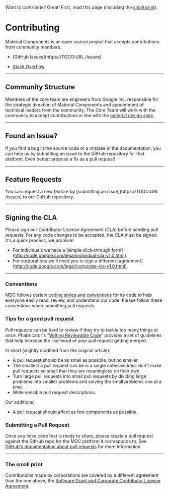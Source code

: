 Want to contribute? Great! First, read this page (including the [small print](#the-small-print)).

# Contributing

Material Components is an open source project that accepts contributions
from community members.

- [GitHub Issues](https://TODO:URL /issues)
  <!--{: .icon-github }-->

- [Stack Overflow](http://stackoverflow.com/questions/tagged/material-components)
  <!--{: .icon-stackoverflow }-->
<!--{: .icon-list }-->

- - -

## Community Structure

Members of the core team are engineers from Google Inc. responsible for the strategic direction of
Material Components and appointment of technical leaders from the community. The Core Team will
work with the community to accept contributions in line with the [material design
spec](http://www.google.com/design/spec).

- - -


## Found an Issue?

If you find a bug in the source code or a mistake in the documentation, you can help us by 
submitting an issue to the GitHub repository for that platform. Even better: propose a fix 
as a pull request!

- - -

## Feature Requests

You can request a new feature by [submitting an
issue](https://TODO:URL /issues) to our GitHub repository. 

- - -

## Signing the CLA

Please sign our Contributor License Agreement (CLA) before sending pull requests. For any code
changes to be accepted, the CLA must be signed. It's a quick process, we promise!

- For individuals we have a [simple click-through form]
(http://code.google.com/legal/individual-cla-v1.0.html).
- For corporations we'll need you to sign a different [agreement]
(http://code.google.com/legal/corporate-cla-v1.0.html).

- - -

### Conventions

MDC follows certain [coding styles and conventions](code-conventions.md) for its code to help
everyone easily read, review, and understand our code. Please follow these conventions when
submitting pull requests.

### Tips for a good pull request

Pull requests can be hard to review if they try to tackle too many things
at once. Phabricator's
"[Writing Reviewable Code](https://secure.phabricator.com/book/phabflavor/article/writing_reviewable_code/)"
provides a set of guidelines that help increase the likelihood of your
pull request getting merged.

In short (slightly modified from the original article):

- A pull request should be as small as possible, but no smaller.
- The smallest a pull request can be is a single cohesive idea: don't
  make pull requests so small that they are meaningless on their own.
- Turn large pull requests into small pull requests by dividing large
  problems into smaller problems and solving the small problems one at
  a time.
- Write sensible pull request descriptions.

Our additions:

- A pull request should affect as few components as possible.


### Submitting a Pull Request

Once you have code that is ready to share, please create a pull request against the GitHub
repo for the MDC platform it corresponds to. See [GitHub's documentation about pull
requests](https://help.github.com/articles/using-pull-requests) for more information.

- - -

### The small print

Contributions made by corporations are covered by a different agreement than
the one above, the
[Software Grant and Corporate Contributor License Agreement](https://cla.developers.google.com/about/google-corporate).


